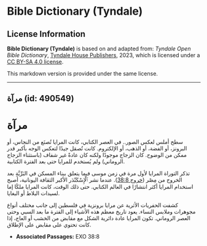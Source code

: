 # Bible Dictionary (Tyndale)

## License Information

**Bible Dictionary (Tyndale)** is based on and adapted from: _Tyndale Open Bible Dictionary_, [Tyndale House Publishers](https://tyndaleopenresources.com/), 2023, which is licensed under a [CC BY-SA 4.0 license](https://creativecommons.org/licenses/by-sa/4.0/legalcode.en).

This markdown version is provided under the same license.



--------------------------------

## مرآة (id: 490549)

مرآة
====

سطح أملس لعكس الصور.. في العصر الكتابي، كانت المرايا تُصنَع من النحاس، أو البرونز، أو الفضة، أو الذهب، أو الإلكتروم. كانت تُصقل جيدًا لتعكس الوجه بأكبر قدر ممكن من الوضوح. كان الزجاج موجودًا ولكنه كان عادةً غير شفاف (باستثناء الزجاج الروماني) ولم يُستخدم للمرايا حتى بعد الفترة الكتابية.

تذكر التوراة المرايا لأول مرة في زمن موسى فيما يتعلق ببناء المسكن في البَرِّيَّةِ بعد الخروج من مِصْر ([خروج 38:8](https://ref.ly/Exod38:8)). عندما نشر ٱلْإِسْكَنْدَر الأكبر الثقافة اليونانية، أصبح استخدام المرايا أكثر انتشارًا في العالم الكتابي. حتى ذلك الوقت، كانت المرايا ملكًا إما لسيدات البلاط أو البغايا.

كشفت الحفريات الأثرية عن مرايا برونزية في فلسطين إلى جانب مختلف أنواع مجوهرات وملابس النساء. يعود تاريخ معظم هذه الأشياء إلى الفترة ما بعد السبي وحتى العصر الروماني. تكون المرايا عادة دائرية الشكل مع مقابض من الخشب أو العاج، إذا كانت تحتوي على مقابض على الإطلاق.

* **Associated Passages:** EXO 38:8

